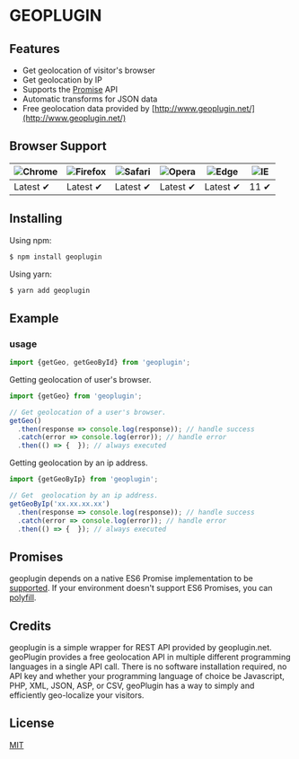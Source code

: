 # GEOPLUGIN


## Features

- Get geolocation of visitor's browser
- Get geolocation by IP
- Supports the [Promise](https://developer.mozilla.org/en-US/docs/Web/JavaScript/Reference/Global_Objects/Promise) API
- Automatic transforms for JSON data
- Free geolocation data provided by [http://www.geoplugin.net/](http://www.geoplugin.net/)

## Browser Support

![Chrome](https://raw.github.com/alrra/browser-logos/master/src/chrome/chrome_48x48.png) | ![Firefox](https://raw.github.com/alrra/browser-logos/master/src/firefox/firefox_48x48.png) | ![Safari](https://raw.github.com/alrra/browser-logos/master/src/safari/safari_48x48.png) | ![Opera](https://raw.github.com/alrra/browser-logos/master/src/opera/opera_48x48.png) | ![Edge](https://raw.github.com/alrra/browser-logos/master/src/edge/edge_48x48.png) | ![IE](https://raw.github.com/alrra/browser-logos/master/src/archive/internet-explorer_9-11/internet-explorer_9-11_48x48.png) |
--- | --- | --- | --- | --- | --- |
Latest ✔ | Latest ✔ | Latest ✔ | Latest ✔ | Latest ✔ | 11 ✔ |


## Installing

Using npm:

```bash
$ npm install geoplugin
```

Using yarn:

```bash
$ yarn add geoplugin
```

## Example

### usage


```js
import {getGeo, getGeoById} from 'geoplugin';
```

Getting geolocation of user's browser.

```js
import {getGeo} from 'geoplugin';

// Get geolocation of a user's browser.
getGeo()
  .then(response => console.log(response)); // handle success
  .catch(error => console.log(error)); // handle error
  .then(() => {  }); // always executed

```

Getting geolocation by an ip address.

```js
import {getGeoByIp} from 'geoplugin';

// Get  geolocation by an ip address.
getGeoByIp('xx.xx.xx.xx')
  .then(response => console.log(response)); // handle success
  .catch(error => console.log(error)); // handle error
  .then(() => {  }); // always executed

```

## Promises

geoplugin depends on a native ES6 Promise implementation to be [supported](http://caniuse.com/promises).
If your environment doesn't support ES6 Promises, you can [polyfill](https://github.com/jakearchibald/es6-promise).


## Credits

geoplugin is a simple wrapper for REST API provided by geoplugin.net. geoPlugin provides a free geolocation API in multiple different programming languages in a single API call. There is no software installation required, no API key and whether your programming language of choice be Javascript, PHP, XML, JSON, ASP, or CSV, geoPlugin has a way to simply and efficiently geo-localize your visitors.

## License

[MIT](LICENSE)